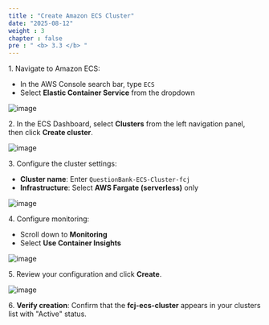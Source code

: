 ```yaml
---
title : "Create Amazon ECS Cluster"
date: "2025-08-12"
weight : 3
chapter : false
pre : " <b> 3.3 </b> "
---
```


1\. Navigate to Amazon ECS:
   - In the AWS Console search bar, type `ECS`
   - Select **Elastic Container Service** from the dropdown

![image](/images/3.3/2025-08-12_19-43-33.png)

2\. In the ECS Dashboard, select **Clusters** from the left navigation panel, then click **Create cluster**.

![image](/images/3.3/2025-08-12_19-42-22.png)

3\. Configure the cluster settings:
   - **Cluster name**: Enter `QuestionBank-ECS-Cluster-fcj`
   - **Infrastructure**: Select **AWS Fargate (serverless)** only

![image](/images/3.3/2025-08-12_19-42-22.png)

4\. Configure monitoring:
   - Scroll down to **Monitoring**
   - Select **Use Container Insights**

![image](/images/3.3/2025-08-12_19-42-22.png)

5\. Review your configuration and click **Create**.

![image](/images/3.3/2025-08-12_19-45-05.png)

6\. **Verify creation**: Confirm that the **fcj-ecs-cluster** appears in your clusters list with "Active" status.

